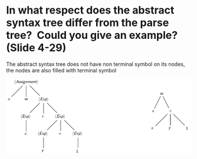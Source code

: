 # In what respect does the abstract syntax tree differ from the parse tree?  Could you give an example?  (Slide 4-29)

The abstract syntax tree does not have non terminal symbol on its nodes, the nodes are also filled with terminal symbol

![](attachments/Pasted%20image%2020240525142604.png)